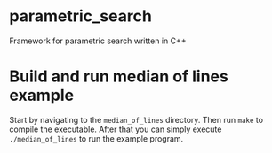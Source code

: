 # parametric_search
Framework for parametric search written in C++

# Build and run median of lines example
Start by navigating to the `median_of_lines` directory. Then run `make` to compile the executable. After that you can simply execute `./median_of_lines` to run the example program.  
